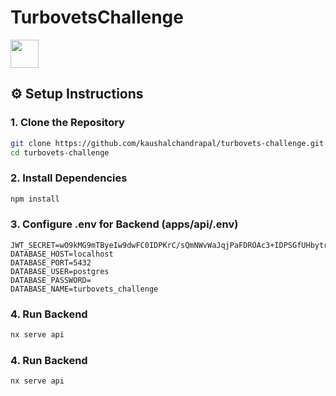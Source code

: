 # TurbovetsChallenge

<a alt="Nx logo" href="https://nx.dev" target="_blank" rel="noreferrer"><img src="https://raw.githubusercontent.com/nrwl/nx/master/images/nx-logo.png" width="45"></a>

## ⚙️ Setup Instructions

### 1. Clone the Repository

```bash
git clone https://github.com/kaushalchandrapal/turbovets-challenge.git
cd turbovets-challenge
```

### 2. Install Dependencies
```bash
npm install
```

### 3. Configure .env for Backend (apps/api/.env)
```env
JWT_SECRET=wO9kMG9mTByeIw9dwFC0IDPKrC/sQmNWvWaJqjPaFDROAc3+IDPSGfUHbytrMSUifYq7Xnp4vbT2A5zmYICl4A==
DATABASE_HOST=localhost
DATABASE_PORT=5432
DATABASE_USER=postgres
DATABASE_PASSWORD=
DATABASE_NAME=turbovets_challenge
```

### 4. Run Backend
```bash
nx serve api
```

### 4. Run Backend
```bash
nx serve api
```